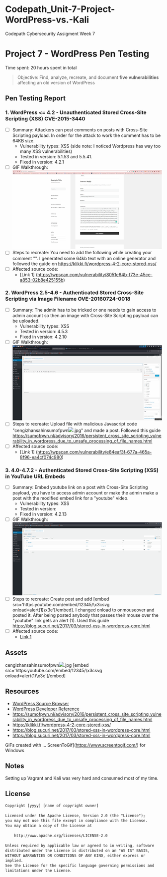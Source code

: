 # Codepath_Unit-7-Project-WordPress-vs.-Kali
Codepath Cybersecurity Assigment Week 7
# Project 7 - WordPress Pen Testing

Time spent: 20 hours spent in total

> Objective: Find, analyze, recreate, and document **five vulnerabilities** affecting an old version of WordPress

## Pen Testing Report

### 1. WordPress <= 4.2 - Unauthenticated Stored Cross-Site Scripting (XSS) CVE-2015-3440

- [ ] Summary: Attackers can post comments on posts with Cross-Site Scripting payload. In order for the attack to work the comment has to be 64KB size. 
  - Vulnerability types: XSS (side note: I noticed Wordpress has way too many XSS vulnerabilities)
  - Tested in version: 5.1.53 and 5.5.41.
  - Fixed in version: 4.2.1
- [ ] GIF Walkthrough: <img src="xss_vulnerability.gif" alt="XSS inside Comment">
- [ ] Steps to recreate: You need to add the following while creating your comment "<a title='x onmouseover=alert(unescape(/hello%20world/.source)) style=position:absolute;left:0;top:0;width:5000px;height:5000px  AAAAAAAAAAAA...[64 kb]..AAA'></a>". I generated some 64kb text with an online generator and followed the guide on https://klikki.fi/wordpress-4-2-core-stored-xss/
- [ ] Affected source code:
  - [Link 1] (https://wpscan.com/vulnerability/8051e64b-f73e-45ce-a853-02b8e425155b)
  
### 2. WordPress 2.5-4.6 - Authenticated Stored Cross-Site Scripting via Image Filename OVE-20160724-0018

- [ ] Summary: The admin has to be tricked or one needs to gain access to admin account so then an image with Cross-Site Scripting payload can be uploaded.
  - Vulnerability types: XSS
  - Tested in version: 4.5.3
  - Fixed in version: 4.2.10
- [ ] GIF Walkthrough: <img src="xss_imagevulnerability.gif" alt="XSS Using Image">
- [ ] Steps to recreate: Upload file with malicious Javascript code "cengizhansahinsumofpwn<img src=a onerror=alert(document.cookie)>.jpg" and made a post. Followed this guide https://sumofpwn.nl/advisory/2016/persistent_cross_site_scripting_vulnerability_in_wordpress_due_to_unsafe_processing_of_file_names.html
- [ ] Affected source code:
  - [Link 1] (https://wpscan.com/vulnerability/e84eaf3f-677a-465a-8f96-ea4cf074c980)

### 3. 4.0-4.7.2 - Authenticated Stored Cross-Site Scripting (XSS) in YouTube URL Embeds 

- [ ] Summary: Embed youtube link on a post with Cross-Site Scripting payload, you have to access admin account or make the admin make a post with the modified embed link for a "youtube" video.
  - Vulnerability types: XSS
  - Tested in version: 
  - Fixed in version: 4.2.13
- [ ] GIF Walkthrough: <img src="xss_youtubelinlkvulnerability.gif" alt="XSS Using Youtube Link">
- [ ] Steps to recreate: Create post and add [embed src='https:youtube.com/embed/12345/\x3csvg onload=alert(1)\x3e'[/embed]. I changed onload to onmouseover and posted it. After being posted anybody that passes their mouse over the "youtube" link gets an alert (1). Used this guide https://blog.sucuri.net/2017/03/stored-xss-in-wordpress-core.html
- [ ] Affected source code: 
  - [Link 1](https://wpscan.com/vulnerability/3ee54fc3-f4b4-4c35-8285-9d6719acecf0)

## Assets
<a title='x onmouseover=alert(unescape(/hello%20world/.source)) style=position:absolute;left:0;top:0;width:5000px;height:5000px  AAAAAAAAAAAA...[64 kb]..AAA'></a>
cengizhansahinsumofpwn<img src=a onerror=alert(document.cookie)>.jpg
[embed src='https:youtube.com/embed/12345/\x3csvg onload=alert(1)\x3e'[/embed]



## Resources

- [WordPress Source Browser](https://core.trac.wordpress.org/browser/)
- [WordPress Developer Reference](https://developer.wordpress.org/reference/)
- https://sumofpwn.nl/advisory/2016/persistent_cross_site_scripting_vulnerability_in_wordpress_due_to_unsafe_processing_of_file_names.html
- https://klikki.fi/wordpress-4-2-core-stored-xss/
- https://blog.sucuri.net/2017/03/stored-xss-in-wordpress-core.html
- https://blog.sucuri.net/2017/03/stored-xss-in-wordpress-core.html

GIFs created with  ...
ScreenToGif](https://www.screentogif.com/) for Windows

## Notes

Setting up Vagrant and Kali was very hard and consumed most of my time.

## License

    Copyright [yyyy] [name of copyright owner]

    Licensed under the Apache License, Version 2.0 (the "License");
    you may not use this file except in compliance with the License.
    You may obtain a copy of the License at

        http://www.apache.org/licenses/LICENSE-2.0

    Unless required by applicable law or agreed to in writing, software
    distributed under the License is distributed on an "AS IS" BASIS,
    WITHOUT WARRANTIES OR CONDITIONS OF ANY KIND, either express or implied.
    See the License for the specific language governing permissions and
    limitations under the License.
